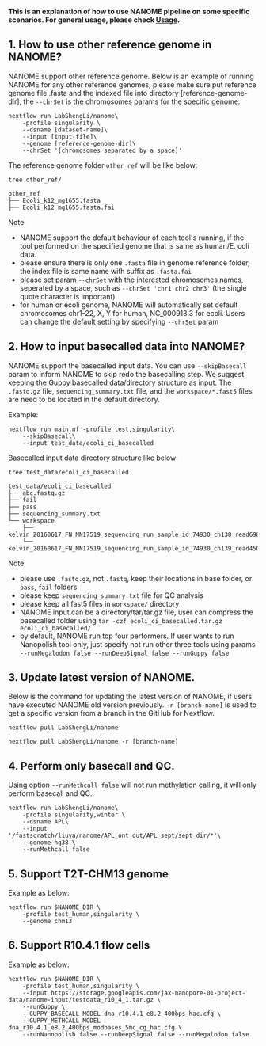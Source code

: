 **This is an explanation of how to use NANOME pipeline on some specific scenarios. For general usage, please check [Usage](https://github.com/LabShengLi/nanome/blob/master/docs/Usage.md).**
## 1. How to use other reference genome in NANOME?

NANOME support other reference genome. Below is an example of running NANOME for any other reference genomes, please make sure put reference genome file .fasta and the indexed file into directory [reference-genome-dir], the `--chrSet` is the chromosomes params for the specific genome. 

```angular2html
nextflow run LabShengLi/nanome\
    -profile singularity \
    --dsname [dataset-name]\
    --input [input-file]\
    --genome [reference-genome-dir]\
    --chrSet '[chromosomes separated by a space]'
```

The reference genome folder `other_ref` will be like below:
```angular2html
tree other_ref/

other_ref
├── Ecoli_k12_mg1655.fasta
├── Ecoli_k12_mg1655.fasta.fai
```

Note: 
* NANOME support the default behaviour of each tool's running, if the tool performed on the specified genome that is same as human/E. coli data. 
* please ensure there is only one `.fasta` file in genome reference folder, the index file is same name with suffix as `.fasta.fai`
* please set param `--chrSet` with the interested chromosomes names, seperated by a space, such as `--chrSet 'chr1 chr2 chr3'` (the single quote character is important)
* for human or ecoli genome, NANOME will automatically set default chromosomes chr1-22, X, Y for human, NC_000913.3 for ecoli. Users can change the default setting by specifying `--chrSet` param

## 2. How to input basecalled data into NANOME? 

NANOME support the basecalled input data. You can use `--skipBasecall` param to inform NANOME to skip redo the basecalling step. We suggest keeping the Guppy basecalled data/directory structure as input. The `.fastq.gz` file, `sequencing_summary.txt` file, and the `workspace/*.fast5` files are need to be located in the default directory.  

Example:
```angular2html
nextflow run main.nf -profile test,singularity\
    --skipBasecall\
    --input test_data/ecoli_ci_basecalled
```

Basecalled input data directory structure like below:
```angular2html
tree test_data/ecoli_ci_basecalled

test_data/ecoli_ci_basecalled
├── abc.fastq.gz
├── fail
├── pass
├── sequencing_summary.txt
└── workspace
    ├── kelvin_20160617_FN_MN17519_sequencing_run_sample_id_74930_ch138_read698_strand.fast5
    └── kelvin_20160617_FN_MN17519_sequencing_run_sample_id_74930_ch139_read4507_strand.fast5
```
Note:
* please use `.fastq.gz`, not `.fastq`, keep their locations in base folder, or `pass`, `fail` folders
* please keep `sequencing_summary.txt` file for QC analysis
* please keep all fast5 files in `workspace/` directory
* NANOME input can be a directory/tar/tar.gz file, user can compress the basecalled folder using `tar -czf ecoli_ci_basecalled.tar.gz ecoli_ci_basecalled/`
* by default, NANOME run top four performers. If user wants to run Nanopolish tool only, just specify not run other three tools using params `--runMegalodon false --runDeepSignal false --runGuppy false`


## 3. Update latest version of NANOME.
Below is the command for updating the latest version of NANOME, if users have executed NANOME old version previously. `-r [branch-name]` is used to get a specific version from a branch in the GitHub for Nextflow.
```angular2html
nextflow pull LabShengLi/nanome

nextflow pull LabShengLi/nanome -r [branch-name]
```

## 4. Perform only basecall and QC.
Using option `--runMethcall false` will not run methylation calling, it will only perform basecall and QC.

```angular2html
nextflow run LabShengLi/nanome\
    -profile singularity,winter \
    --dsname APL\
    --input '/fastscratch/liuya/nanome/APL_ont_out/APL_sept/sept_dir/*'\
    --genome hg38 \
    --runMethcall false
```

## 5. Support T2T-CHM13 genome

Example as below:
```angular2html
nextflow run $NANOME_DIR \
    -profile test_human,singularity \
    --genome chm13
```

## 6. Support R10.4.1 flow cells

Example as below:
```angular2html
nextflow run $NANOME_DIR \
    -profile test_human,singularity \
    --input https://storage.googleapis.com/jax-nanopore-01-project-data/nanome-input/testdata_r10_4_1.tar.gz \
    --runGuppy \
    --GUPPY_BASECALL_MODEL dna_r10.4.1_e8.2_400bps_hac.cfg \
    --GUPPY_METHCALL_MODEL dna_r10.4.1_e8.2_400bps_modbases_5mc_cg_hac.cfg \
    --runNanopolish false --runDeepSignal false --runMegalodon false
```